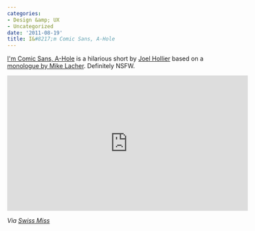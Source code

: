 ```yaml
---
categories:
- Design &amp; UX
- Uncategorized
date: '2011-08-19'
title: I&#8217;m Comic Sans, A-Hole
---
```


<a href="http://vimeo.com/17450666">I'm Comic Sans, A-Hole</a> is a hilarious short by <a href="http://vimeo.com/joehollier">Joel Hollier</a> based on a <a href="http://www.mcsweeneys.net/links/monologues/15comicsans.html">monologue by Mike Lacher</a>. Definitely NSFW.

<iframe class="alignc" src="https://player.vimeo.com/video/17450666" width="560" height="315" frameborder="0"></iframe>

<em>Via <a href="http://www.swiss-miss.com/2011/07/comic-sans-fighting-back.html">Swiss Miss</a></em>